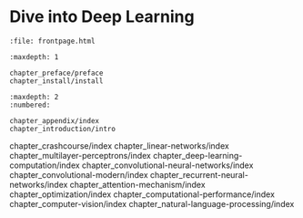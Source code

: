 Dive into Deep Learning
========================

```rst_html
:file: frontpage.html
```

```toc
:maxdepth: 1

chapter_preface/preface
chapter_install/install
```

```toc
:maxdepth: 2
:numbered:

chapter_appendix/index
chapter_introduction/intro
```


chapter_crashcourse/index
chapter_linear-networks/index
chapter_multilayer-perceptrons/index
chapter_deep-learning-computation/index
chapter_convolutional-neural-networks/index
chapter_convolutional-modern/index
chapter_recurrent-neural-networks/index
chapter_attention-mechanism/index
chapter_optimization/index
chapter_computational-performance/index
chapter_computer-vision/index
chapter_natural-language-processing/index

